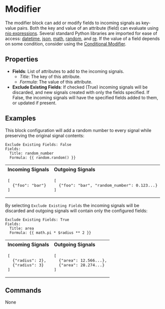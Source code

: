 Modifier
========
The modifier block can add or modify fields to incoming signals as key-value pairs. Both the key and value of an attribute (field) can evaluate using [nio expressions](https://docs.n.io/blocks/expressions.html). Several standard Python libraries are imported for ease of access: [datetime](https://docs.python.org/3/library/datetime.html), [json](https://docs.python.org/3/library/json.html), [math](https://docs.python.org/3/library/math.html), [random](https://docs.python.org/3/library/random.html), and [re](https://docs.python.org/3/library/re.html). If the value of a field depends on some condition, consider using the [Conditional Modifier](https://blocks.n.io/ConditionalModifier).

Properties
----------
- **Fields**: List of attributes to add to the incoming signals.
  - *Title*: The key of this attribute.
  - *Formula*: The value of this attribute.
- **Exclude Existing Fields**: If checked (True) incoming signals will be discarded, and new signals created with only the fields specified. If False, the incoming signals will have the specified fields added to them, or updated if present.

Examples
-------
This block configuration will add a random number to every signal while preserving the original signal contents:
```
Exclude Existing Fields: False
Fields:
  Title: random_number
  Formula: {{ random.random() }}
```
<table width=100%>
<tr>
<th align="left">Incoming Signals</th>
<th align="left">Outgoing Signals</th>
</tr>
<tr>
<td>
<pre>
[
  {"foo": "bar"}
]
</pre>
</td>
<td>
<pre>
[
  {"foo": "bar", "random_number": 0.123...}
]
</pre>
</td>
</tr>
</table>

By selecting `Exclude Existing Fields` the incoming signals will be discarded and outgoing signals will contain only the configured fields:
```
Exclude Existing Fields: True
Fields:
  Title: area
  Formula: {{ math.pi * $radius ** 2 }}
```
<table width=100%>
<tr>
<th align="left">Incoming Signals</th>
<th align="left">Outgoing Signals</th>
</tr>
<tr>
<td>
<pre>
[
  {"radius": 2},
  {"radius": 3}
]
</pre>
</td>
<td>
<pre>
[
  {"area": 12.566...},
  {"area": 28.274...}
]
</pre>
</td>
</tr>
</table>

Commands
--------
None
